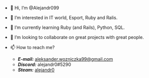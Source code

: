 - 👋 Hi, I’m @Alejandr099
- 👀 I’m interested in IT world, Esport, Ruby and Ralis.
- 🌱 I’m currently learning Ruby (and Rails), Python, SQL.
- 💞️ I’m looking to collaborate on great projects with great people.
- 📫 How to reach me?

  - ***E-mail:***   aleksander.wozniczka99@gmail.com
  - ***Discord:***  alejandr0#5290
  - ***Steam:***    [alejandr0](https://steamcommunity.com/id/hugo_boss/)


<!---
Alejandr099/Alejandr099 is a ✨ special ✨ repository because its `README.md` (this file) appears on your GitHub profile.
You can click the Preview link to take a look at your changes.
--->
